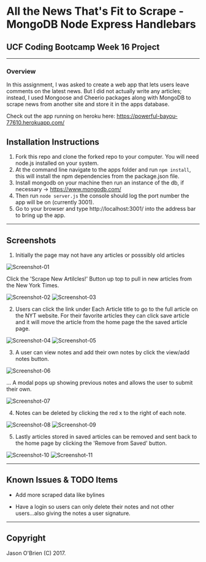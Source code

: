 # All the News That's Fit to Scrape - MongoDB Node Express Handlebars

## UCF Coding Bootcamp Week 16 Project

---

### Overview

In this assignment, I was asked to create a web app that lets users leave comments on the latest news. But I did not actually write any articles; instead, I used Mongoose and Cheerio packages along with MongoDB to scrape news from another site and store it in the apps database.

Check out the app running on heroku here: https://powerful-bayou-77610.herokuapp.com/

## Installation Instructions

1. Fork this repo and clone the forked repo to your computer. You will need node.js installed on your system.
2. At the command line navigate to the apps folder and run `npm install`, this will install the npm dependencies from the package.json file.
3. Install mongodb on your machine then run an instance of the db, if necessary -> https://www.mongodb.com/
4. Then run `node server.js` the console should log the port number the app will be on (currently 3001).
5. Go to your browser and type http://localhost:3001/ into the address bar to bring up the app.

---
## Screenshots

1. Initially the page may not have any articles or posssibly old articles

![Screenshot-01](/public/assets/img/screenshot1.jpg)

Click the 'Scrape New Artilcles!' Button up top to pull in new articles from the New York Times.

![Screenshot-02](/public/assets/img/screenshot2.jpg)
![Screenshot-03](/public/assets/img/screenshot3.jpg)

2. Users can click the link under Each Article title to go to the full article on the NYT website. For their favorite articles they can click save article and it will move the article from the home page the the saved article page.

![Screenshot-04](/public/assets/img/screenshot4.jpg)
![Screenshot-05](/public/assets/img/screenshot5.jpg)

3. A user can view notes and add their own notes by click the view/add notes button.

![Screenshot-06](/public/assets/img/screenshot6.jpg)

... A modal pops up showing previous notes and allows the user to submit their own.

![Screenshot-07](/public/assets/img/screenshot7.jpg)

4. Notes can be deleted by clicking the red x to the right of each note.

![Screenshot-08](/public/assets/img/screenshot8.jpg)
![Screenshot-09](/public/assets/img/screenshot9.jpg)

5. Lastly articles stored in saved articles can be removed and sent back to the home page by clicking the 'Remove from Saved' button.

![Screenshot-10](/public/assets/img/screenshot10.jpg)
![Screenshot-11](/public/assets/img/screenshot11.jpg)




- - -
## Known Issues & TODO Items

  * Add more scraped data like bylines

  * Have a login so users can only delete their notes and not other users...also giving the notes a user signature.

- - -

## Copyright

Jason O'Brien (C) 2017.
